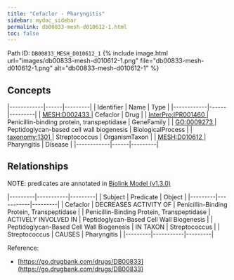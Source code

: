 ```yaml
---
title: "Cefaclor - Pharyngitis"
sidebar: mydoc_sidebar
permalink: db00833-mesh-d010612-1.html
toc: false 
---
```



Path ID: `DB00833_MESH_D010612_1`
{% include image.html url="images/db00833-mesh-d010612-1.png" file="db00833-mesh-d010612-1.png" alt="db00833-mesh-d010612-1" %}

## Concepts

|------------|------|---------|
| Identifier | Name | Type    |
|------------|------|---------|
| <a href="https://identifiers.org/MESH:D002433">MESH:D002433 </a> | Cefaclor | Drug |
| <a href="https://identifiers.org/InterPro:IPR001460">InterPro:IPR001460 </a> | Penicillin-binding protein, transpeptidase | GeneFamily |
| <a href="https://identifiers.org/GO:0009273">GO:0009273 </a> | Peptidoglycan-based cell wall biogenesis | BiologicalProcess |
| <a href="https://identifiers.org/taxonomy:1301">taxonomy:1301 </a> | Streptococcus | OrganismTaxon |
| <a href="https://identifiers.org/MESH:D010612">MESH:D010612 </a> | Pharyngitis | Disease |
|------------|------|---------|

## Relationships


NOTE: predicates are annotated in <a href="https://github.com/biolink/biolink-model/releases/tag/v1.3.0">Biolink Model (v1.3.0)</a>

|---------|-----------|---------|
| Subject | Predicate | Object  |
|---------|-----------|---------|
| Cefaclor | DECREASES ACTIVITY OF | Penicillin-Binding Protein, Transpeptidase |
| Penicillin-Binding Protein, Transpeptidase | ACTIVELY INVOLVED IN | Peptidoglycan-Based Cell Wall Biogenesis |
| Peptidoglycan-Based Cell Wall Biogenesis | IN TAXON | Streptococcus |
| Streptococcus | CAUSES | Pharyngitis |
|---------|-----------|---------|

Reference: 
  - [https://go.drugbank.com/drugs/DB00833](https://go.drugbank.com/drugs/DB00833)
